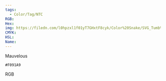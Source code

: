 ```yaml
---
tags:
  - Color/Tag/NTC
RGB:
Hex:
img: https://filedn.com/l0hpzxl1f01yT7GHxtF8cyk/Color%20Snake/SVG_Tumb%20Mass%20No%20Name/F091A9.svg
CMYK:
HSL:
Name:
---
```

Mauvelous
```palette
#F091A9
```
RGB
